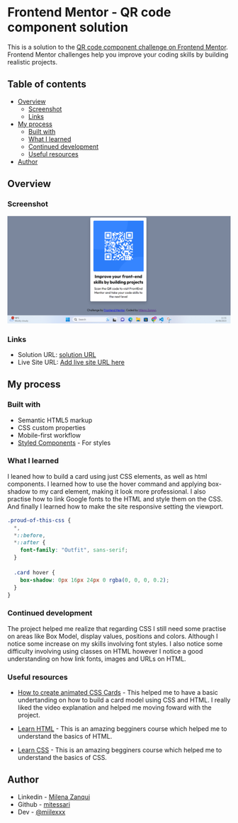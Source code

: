 # Frontend Mentor - QR code component solution

This is a solution to the [QR code component challenge on Frontend Mentor](https://www.frontendmentor.io/challenges/qr-code-component-iux_sIO_H). Frontend Mentor challenges help you improve your coding skills by building realistic projects.

## Table of contents

- [Overview](#overview)
  - [Screenshot](#screenshot)
  - [Links](#links)
- [My process](#my-process)
  - [Built with](#built-with)
  - [What I learned](#what-i-learned)
  - [Continued development](#continued-development)
  - [Useful resources](#useful-resources)
- [Author](#author)

## Overview

### Screenshot

![](./images/Screenshot%202023-08-26%20115536.png)

### Links

- Solution URL: [solution URL](https://github.com/mitessari/QRCode)
- Live Site URL: [Add live site URL here](https://mitessari.github.io/QRCode/)

## My process

### Built with

- Semantic HTML5 markup
- CSS custom properties
- Mobile-first workflow
- [Styled Components](https://styled-components.com/) - For styles

### What I learned

I leaned how to build a card using just CSS elements, as well as html components. I learned how to use the hover command and applying box-shadow to my card element, making it look more professional. I also practise how to link Google fonts to the HTML and style them on the CSS. And finally I learned how to make the site responsive setting the viewport.

```css
.proud-of-this-css {
  *,
  *::before,
  *::after {
    font-family: "Outfit", sans-serif;
  }

  .card hover {
    box-shadow: 0px 16px 24px 0 rgba(0, 0, 0, 0.2);
  }
}
```

### Continued development

The project helped me realize that regarding CSS I still need some practise on areas like Box Model, display values, positions and colors. Although I notice some increase on my skills involving font styles. I also notice some difficulty involving using classes on HTML however I notice a good understanding on how link fonts, images and URLs on HTML.

### Useful resources

- [How to create animated CSS Cards](https://www.youtube.com/watch?v=h2x4YTI6WeE) - This helped me to have a basic undertanding on how to build a card model using CSS and HTML. I really liked the video explanation and helped me moving foward with the project.

- [Learn HTML](https://www.codecademy.com/enrolled/courses/learn-html) - This is an amazing begginers course which helped me to understand the basics of HTML.

- [Learn CSS](https://www.codecademy.com/enrolled/courses/learn-css) - This is an amazing begginers course which helped me to understand the basics of CSS.

## Author

- Linkedin - [Milena Zanqui](https://www.linkedin.com/in/milena-zanqui-328b17269/)
- Github - [mitessari](https://github.com/mitessari)
- Dev - [@miilexxx](https://dev.to/miilexxx)
